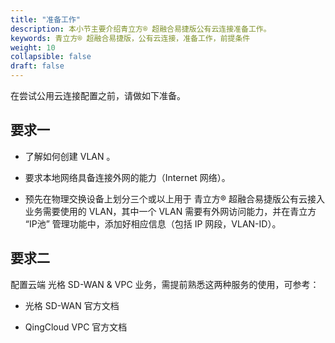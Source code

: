 ```yaml
---
title: "准备工作"
description: 本小节主要介绍青立方® 超融合易捷版公有云连接准备工作。 
keywords: 青立方® 超融合易捷版，公有云连接，准备工作，前提条件
weight: 10
collapsible: false
draft: false
---
```




在尝试公用云连接配置之前，请做如下准备。

## 要求一

- 了解如何创建 VLAN 。

- 要求本地网络具备连接外网的能力（Internet 网络）。

- 预先在物理交换设备上划分三个或以上用于 青立方® 超融合易捷版公有云接入业务需要使用的 VLAN，其中一个 VLAN 需要有外网访问能力，并在青立方 “IP池” 管理功能中，添加好相应信息（包括 IP 网段，VLAN-ID）。

## 要求二

配置云端 光格 SD-WAN & VPC 业务，需提前熟悉这两种服务的使用，可参考：

- 光格 SD-WAN 官方文档

- QingCloud VPC 官方文档
